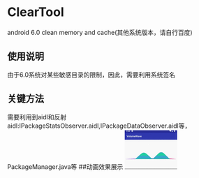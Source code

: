 # ClearTool
android 6.0 clean memory and cache(其他系统版本，请自行百度)
## 使用说明
由于6.0系统对某些敏感目录的限制，因此，需要利用系统签名
## 关键方法
需要利用到aidl和反射</br>
aidl:IPackageStatsObserver.aidl,IPackageDataObserver.aidl等，PackageManager.java等
##动画效果展示
![image](https://github.com/helang1991/VolumeWave/blob/master/wave_test.gif)</br>